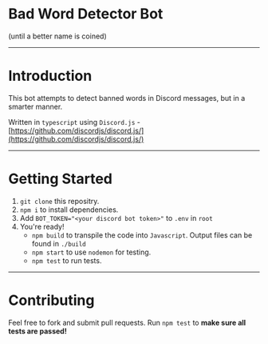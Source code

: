 # Bad Word Detector Bot
(until a better name is coined)

---

# Introduction
This bot attempts to detect banned words in Discord messages, but in a smarter manner.

Written in `typescript` using `Discord.js`  - [https://github.com/discordjs/discord.js/](https://github.com/discordjs/discord.js/)

---

# Getting Started
1. `git clone` this repositry.
2. `npm i` to install dependencies.
3. Add `BOT_TOKEN="<your discord bot token>"` to `.env` in `root`
4. You're ready!
   * `npm build` to transpile the code into `Javascript`. Output files can be found in `./build`
   * `npm start` to use `nodemon` for testing.
   * `npm test` to run tests.

---

# Contributing
Feel free to fork and submit pull requests. 
Run `npm test` to **make sure all tests are passed!**
